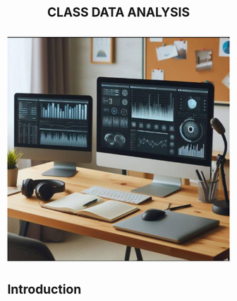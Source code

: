 # <p align='center'/> CLASS DATA ANALYSIS </p>
# <div align='center'/><img src='Images/Image1.jpg'></div>
# <p align='left'/> Introduction </p>
